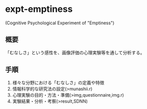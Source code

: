# expt-emptiness
(Cognitive Psychological Experiment of "Emptiness")



## 概要
「むなしさ」という感性を、画像評価の心理実験等を通して分析する。

## 手順
  1. 様々な分野における「むなしさ」の定義や特徴
  1. 情報科学的な研究法の設定(>munashii.r)
  1. 心理実験の目的・方法・準備(>img,questionnaire,img.r)
  1. 実験結果・分析・考察(>result,SDNN)
